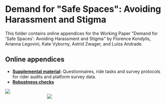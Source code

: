 # Demand for "Safe Spaces": Avoiding Harassment and Stigma

This folder contains online appendices for the Working Paper "Demand for 'Safe Spaces': Avoiding Harassment and Stigma" by Florence Kondylis, Arianna Legovini, Kate Vyborny, Astrid Zwager, and Luiza Andrade.

## Online appendices

- **[Supplemental material]():** Questionnaires, ride tasks and survey protocols for rider audits and platform survey data.
- **[Robustness checks]()**



<div class = "row">
  <div class = "column" style = "width:30%">
    <img src="https://github.com/worldbank/rio-safe-space/blob/master/img/wb.png" align = "left">
  </div>
  <div class = "column" style = "width:30%">
    <img src="https://github.com/worldbank/rio-safe-space/blob/master/img/i2i.png" align = "right">
  </div>
</div>
 
